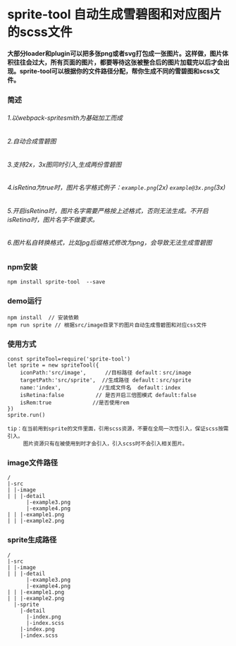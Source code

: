 
sprite-tool 自动生成雪碧图和对应图片的scss文件
===

#### 大部分loader和plugin可以把多张png或者svg打包成一张图片。这样做，图片体积往往会过大，所有页面的图片，都要等待这张被整合后的图片加载完以后才会出现。sprite-tool可以根据你的文件路径分配，帮你生成不同的雪碧图和scss文件。

### 简述

###### 1.以webpack-spritesmith为基础加工而成
###### 2.自动合成雪碧图
###### 3.支持2x，3x图同时引入,生成两份雪碧图
###### 4.isRetina为true时，图片名字格式例子：`example.png`(2x) `example@3x.png`(3x)
###### 5.开启isRetina时，图片名字需要严格按上述格式，否则无法生成。不开启isRetina时，图片名字不做要求。
###### 6.图片私自转换格式，比如jpg后缀格式修改为png，会导致无法生成雪碧图



### npm安装

```
npm install sprite-tool  --save
```

### demo运行
```
npm install  // 安装依赖
npm run sprite // 根据src/image目录下的图片自动生成雪碧图和对应css文件
```


### 使用方式
```
const spriteTool=require('sprite-tool')
let sprite = new spriteTool({
    iconPath:'src/image',      //目标路径 default：src/image
    targetPath:'src/sprite',  //生成路径 default：src/sprite
    name:'index',            //生成文件名  default：index
    isRetina:false          // 是否开启三倍图模式 default:false
    isRem:true             //是否使用rem
})
sprite.run()

tip：在当前用到sprite的文件里面，引用scss资源，不要在全局一次性引入，保证scss按需引入。
     图片资源只有在被使用到时才会引入，引入scss时不会引入相关图片。
```


### image文件路径
```
/
|-src
| |-image
| | |-detail
      |-example3.png
      |-example4.png
| | |-example1.png
| | |-example2.png
```

### sprite生成路径
```
/
|-src
| |-image
| | |-detail
      |-example3.png
      |-example4.png
| | |-example1.png
| | |-example2.png
  |-sprite
    |-detail
      |-index.png
      |-index.scss
    |-index.png
    |-index.scss
```
